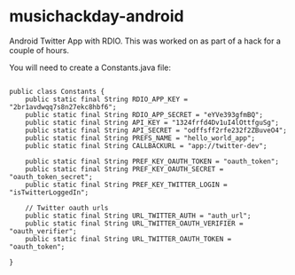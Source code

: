musichackday-android
====================

Android Twitter App with RDIO. This was worked on as part of a hack for a couple of hours. 

You will need to create a Constants.java file:

```

public class Constants {
    public static final String RDIO_APP_KEY = "2br1avdwqq7s8n27ekc8hbf6";
    public static final String RDIO_APP_SECRET = "eYVe393gfmBQ";
    public static final String API_KEY = "1324frfd4Dv1uI4lOttfguSg";
    public static final String API_SECRET = "odffsff2rfe232f2ZBuveO4";
    public static final String PREFS_NAME = "hello_world_app";
    public static final String CALLBACKURL = "app://twitter-dev";

    public static final String PREF_KEY_OAUTH_TOKEN = "oauth_token";
    public static final String PREF_KEY_OAUTH_SECRET = "oauth_token_secret";
    public static final String PREF_KEY_TWITTER_LOGIN = "isTwitterLoggedIn";

    // Twitter oauth urls
    public static final String URL_TWITTER_AUTH = "auth_url";
    public static final String URL_TWITTER_OAUTH_VERIFIER = "oauth_verifier";
    public static final String URL_TWITTER_OAUTH_TOKEN = "oauth_token";

}



```
